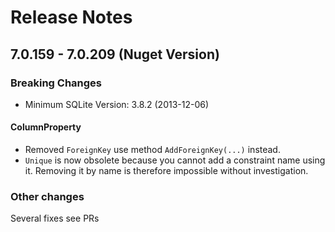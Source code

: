 # Release Notes

## 7.0.159 - 7.0.209 (Nuget Version)
### Breaking Changes
+ Minimum SQLite Version: 3.8.2 (2013-12-06)

#### ColumnProperty
+ Removed `ForeignKey` use method `AddForeignKey(...)` instead.
+ `Unique` is now obsolete because you cannot add a constraint name using it. Removing it by name is therefore impossible without investigation. 

### Other changes
Several fixes see PRs
